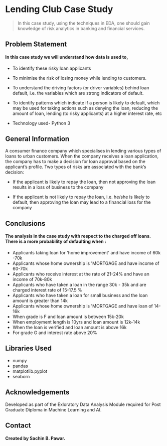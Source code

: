 # Lending Club Case Study
> In this case study, using the techniques in EDA, one should gain knowledge of risk analytics in banking and 
financial services.


## Problem Statement
#### In this case study we will understand how data is used to,
* To identify these risky loan applicants
* To minimise the risk of losing money while lending to customers.
* To understand the driving factors (or driver variables) behind loan default, i.e. the variables which are 
strong indicators of default.
* To identify patterns which indicate if a person is likely to default, which may be used for taking actions 
such as denying the loan, reducing the amount of loan, lending (to risky applicants) at a higher interest 
rate, etc

* Technology used- Python 3 




## General Information
A consumer finance company which specialises in lending various types of loans to urban customers. When the company receives a loan application, the company has to make a decision for loan approval based on the applicant’s profile. Two types of risks are associated with the bank’s decision:

* If the applicant is likely to repay the loan, then not approving the loan results in a loss of business to the company

* If the applicant is not likely to repay the loan, i.e. he/she is likely to default, then approving the loan may lead to a financial loss for the company



## Conclusions
#### The analysis in the case study with respect to the charged off loans. There is a more probability of defaulting when :
* Applicants taking loan for 'home improvement' and have income of 60k -70k
* Applicants whose home ownership is 'MORTGAGE and have income of 60-70k
* Applicants who receive interest at the rate of 21-24% and have an income of 70k-80k
* Applicants who have taken a loan in the range 30k - 35k and are charged interest rate of 15-17.5 %
* Applicants who have taken a loan for small business and the loan amount is greater than 14k
* Applicants whose home ownership is 'MORTGAGE and have loan of 14-16k
* When grade is F and loan amount is between 15k-20k
* When employment length is 10yrs and loan amount is 12k-14k
* When the loan is verified and loan amount is above 16k
* For grade G and interest rate above 20%




## Libraries Used
- numpy
- pandas
- matplotlib.pyplot
- seaborn



## Acknowledgements
Developed as part of the Exloratory Data Analysis Module required for Post Graduate Diploma in Machine Learning and AI.


## Contact
#### Created by Sachin B. Pawar.

